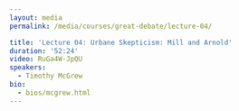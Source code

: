 ```yaml
---
layout: media
permalink: /media/courses/great-debate/lecture-04/

title: 'Lecture 04: Urbane Skepticism: Mill and Arnold'
duration: '52:24'
video: RuGa4W-JpQU
speakers:
  - Timothy McGrew
bio:
  - bios/mcgrew.html
---
```

